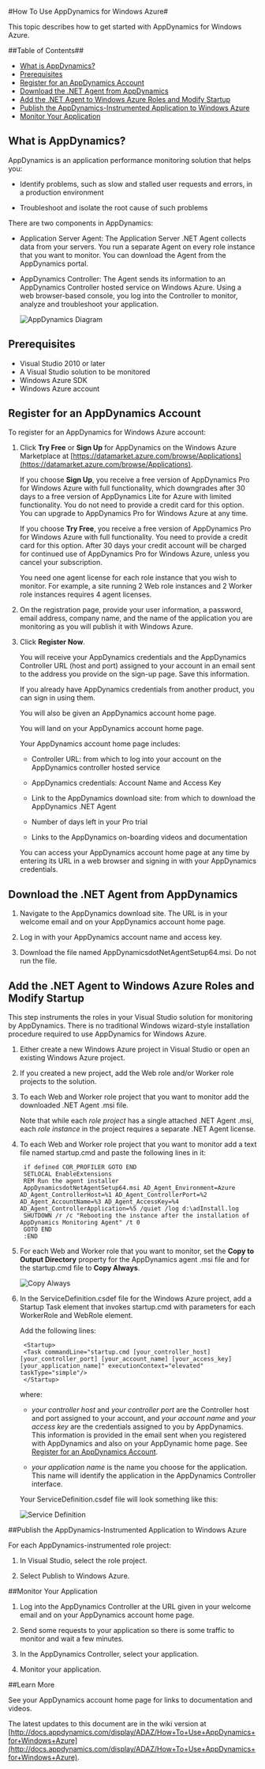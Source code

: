 <properties linkid="manage-services-how-to-use-appdynamics" urlDisplayName="Monitor with AppDynamics" pageTitle="How to use AppDynamics with Windows Azure" Title="How to use AppDynamics with Windows Azure" metaKeywords="" Description="Learn how to use AppDynamics for Windows Azure." metaCanonical="" disqusComments="1" umbracoNaviHide="1" writer="ryanwi" />


#How To Use AppDynamics for Windows Azure#

This topic describes how to get started with AppDynamics for Windows Azure.

##Table of Contents##

* [What is AppDynamics?](#what)
* [Prerequisites](#prereq)
* [Register for an AppDynamics Account](#register)
* [Download the .NET Agent from AppDynamics](#download)
* [Add the .NET Agent to Windows Azure Roles and Modify Startup](#addagent)
* [Publish the AppDynamics-Instrumented Application to Windows Azure](#publish)
* [Monitor Your Application](#monitor)


<h2><a id="what"></a>What is AppDynamics?</h2>

AppDynamics is an application performance monitoring solution that helps you:

- Identify problems, such as slow and stalled user requests and errors, in a production environment

- Troubleshoot and isolate the root cause of such problems

There are two components in AppDynamics:

- Application Server Agent: The Application Server .NET Agent collects data from your servers. You run a separate Agent on every role instance that you want to monitor. You can download the Agent from the AppDynamics portal.

- AppDynamics Controller: The Agent sends its information to an AppDynamics Controller hosted service on Windows Azure. Using a web browser-based console, you log into the Controller to monitor, analyze and troubleshoot your application.

	![AppDynamics Diagram](../media/addiagram.png)


<h2><a id="prereq"></a>Prerequisites</h2>

- Visual Studio 2010 or later
- A Visual Studio solution to be monitored
- Windows Azure SDK
- Windows Azure account

<h2><a id="register"></a>Register for an AppDynamics Account</h2>

To register for an AppDynamics for Windows Azure account:

1. Click **Try Free** or **Sign Up** for AppDynamics on the Windows Azure Marketplace at [https://datamarket.azure.com/browse/Applications](https://datamarket.azure.com/browse/Applications).

	If you choose **Sign Up**, you receive a free version of AppDynamics Pro for Windows Azure with full functionality, which downgrades after 30 days to a free version of AppDynamics Lite for Azure with limited functionality. You do not need to provide a credit card for this option. You can upgrade to AppDynamics Pro for Windows Azure at any time.

	If you choose **Try Free**, you receive a free version of AppDynamics Pro for Windows Azure with full functionality. You need to provide a credit card for this option. After 30 days your credit account will be charged for continued use of AppDynamics Pro for Windows Azure, unless you cancel your subscription.

	You need one agent license for each role instance that you wish to monitor. For example, a site running 2 Web role instances and 2 Worker role instances requires 4 agent licenses.

2. On the registration page, provide your user information, a password, email address, company name, and the name of the application you are monitoring as you will publish it with Windows Azure.

3. Click **Register Now**.

	You will receive your AppDynamics credentials and the AppDynamics Controller URL (host and port) assigned to your account in an email sent to the address you provide on the sign-up page. Save this information.

	If you already have AppDynamics credentials from another product, you can sign in using them.

	You will also be given an AppDynamics account home page.   

	You will land on your AppDynamics account home page.

	Your AppDynamics account home page includes:

	- Controller URL: from which to log into your account on the AppDynamics controller hosted service

	- AppDynamics credentials: Account Name and Access Key

	- Link to the AppDynamics download site: from which to download the AppDynamics .NET Agent

	- Number of days left in your Pro trial

	- Links to the AppDynamics on-boarding videos and documentation

	You can access your AppDynamics account home page at any time by entering its URL in a web browser and signing in with your AppDynamics credentials.

<h2><a id="download"></a>Download the .NET Agent from AppDynamics</h2>

1. Navigate to the AppDynamics download site. The URL is in your welcome email and on your AppDynamics account home page.

2. Log in with your AppDynamics account name and access key.

3. Download the file named AppDynamicsdotNetAgentSetup64.msi. Do not run the file.


<h2><a id="addagent"></a>Add the .NET Agent to Windows Azure Roles and Modify Startup</h2>

This step instruments the roles in your Visual Studio solution for monitoring by AppDynamics. There is no traditional Windows wizard-style installation procedure required to use AppDynamics for Windows Azure.

1. Either create a new Windows Azure project in Visual Studio or open an existing Windows Azure project.

2. If you created a new project, add the Web role and/or Worker role projects to the solution.

3. To each Web and Worker role project that you want to monitor add the downloaded .NET Agent .msi file. 

	Note that while each *role project* has a single attached .NET Agent .msi, each *role instance* in the project requires a separate .NET Agent license.

4. To each Web and Worker role project that you want to monitor add a text file named startup.cmd and paste the following lines in it:
   
		if defined COR_PROFILER GOTO END 
		SETLOCAL EnableExtensions 
		REM Run the agent installer 
		AppDynamicsdotNetAgentSetup64.msi AD_Agent_Environment=Azure AD_Agent_ControllerHost=%1 AD_Agent_ControllerPort=%2 AD_Agent_AccountName=%3 AD_Agent_AccessKey=%4 AD_Agent_ControllerApplication=%5 /quiet /log d:\adInstall.log  
		SHUTDOWN /r /c "Rebooting the instance after the installation of AppDynamics Monitoring Agent" /t 0 
		GOTO END   
		:END

5. For each Web and Worker role that you want to monitor, set the **Copy to Output Directory** property for the AppDynamics agent .msi file and for the startup.cmd file to **Copy Always**.

	![Copy Always](../media/adcopyalways.png)

6. In the ServiceDefinition.csdef file for the Windows Azure project, add a Startup Task element that invokes startup.cmd with parameters for each WorkerRole and WebRole element.  

	Add the following lines:

		<Startup>
		<Task commandLine="startup.cmd [your_controller_host] [your_controller_port] [your_account_name] [your_access_key] [your_application_name]" executionContext="elevated" taskType="simple"/>
		</Startup>
	
	where:
	
	- *your controller host* and *your controller port* are the Controller host and port assigned to your account, and *your account name* and *your access key* are the credentials assigned to you by AppDynamics. This information is provided in the email sent when you registered with AppDynamics and also on your AppDynamic home page. See [Register for an AppDynamics Account](#register).

		
	- *your application name* is the name you choose for the application. This name will identify the application in the AppDynamics Controller interface.

	Your ServiceDefinition.csdef file will look something like this: 

	![Service Definition](../media/adscreen.png)


##<a name="publish"></a>Publish the AppDynamics-Instrumented Application to Windows Azure

For each AppDynamics-instrumented role project:

1. In Visual Studio, select the role project.

2. Select Publish to Windows Azure.


##<a name="monitor"></a>Monitor Your Application

1. Log into the AppDynamics Controller at the URL given in your welcome email and on your AppDynamics account home page.

2. Send some requests to your application so there is some traffic to monitor and wait a few minutes.

3. In the AppDynamics Controller, select your application.

4. Monitor your application.

##<a name="learn"></a>Learn More

See your AppDynamics account home page for links to documentation and videos.

The latest updates to this document are in the wiki version at [http://docs.appdynamics.com/display/ADAZ/How+To+Use+AppDynamics+for+Windows+Azure](http://docs.appdynamics.com/display/ADAZ/How+To+Use+AppDynamics+for+Windows+Azure). 

